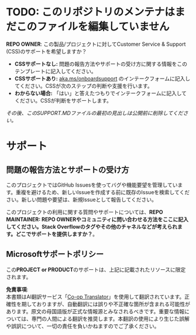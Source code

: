 <!--
CO_OP_TRANSLATOR_METADATA:
{
  "original_hash": "62fe65c1d8e3796c01aa1e3c89666cba",
  "translation_date": "2025-05-06T17:37:46+00:00",
  "source_file": "SUPPORT.md",
  "language_code": "ja"
}
-->
# TODO: このリポジトリのメンテナはまだこのファイルを編集していません

**REPO OWNER**: この製品/プロジェクトに対してCustomer Service & Support (CSS)のサポートを希望しますか？

- **CSSサポートなし:** 問題の報告方法やサポートの受け方に関する情報をこのテンプレートに記入してください。
- **CSSサポートあり:** [aka.ms/onboardsupport](https://aka.ms/onboardsupport) のインテークフォームに記入してください。CSSが次のステップの判断や支援を行います。
- **わからない場合:** 「はい」と答えたつもりでインテークフォームに記入してください。CSSが判断をサポートします。

*その後、このSUPPORT.MDファイルの最初の見出しは公開前に削除してください。*

# サポート

## 問題の報告方法とサポートの受け方

このプロジェクトではGitHub Issuesを使ってバグや機能要望を管理しています。重複を避けるため、新しいIssueを作成する前に既存のIssueを検索してください。新しい問題や要望は、新規Issueとして報告してください。

このプロジェクトの利用に関する質問やサポートについては、**REPO MAINTAINER: REPO OWNERやコミュニティに問い合わせる方法をここに記入してください。Stack Overflowのタグやその他のチャネルなどが考えられます。どこでサポートを提供しますか？**。

## Microsoftサポートポリシー

この**PROJECT or PRODUCT**のサポートは、上記に記載されたリソースに限定されます。

**免責事項**:  
本書類はAI翻訳サービス「[Co-op Translator](https://github.com/Azure/co-op-translator)」を使用して翻訳されています。正確性を期しておりますが、自動翻訳には誤りや不正確な箇所が含まれる可能性があります。原文の母国語版が正式な情報源とみなされるべきです。重要な情報については、専門の人間による翻訳を推奨します。本翻訳の使用により生じた誤解や誤訳について、一切の責任を負いかねますのでご了承ください。